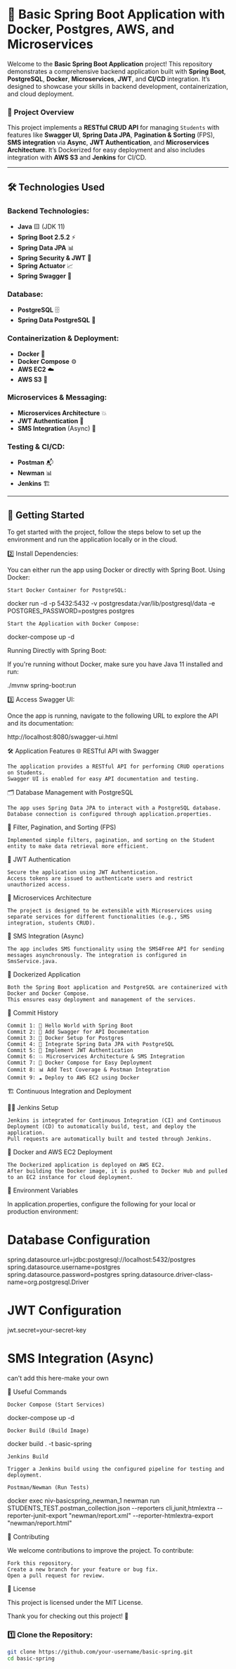 # 🎉 **Basic Spring Boot Application with Docker, Postgres, AWS, and Microservices**

Welcome to the **Basic Spring Boot Application** project! This repository demonstrates a comprehensive backend application built with **Spring Boot**, **PostgreSQL**, **Docker**, **Microservices**, **JWT**, and **CI/CD** integration. It’s designed to showcase your skills in backend development, containerization, and cloud deployment.

### 🚀 **Project Overview**
This project implements a **RESTful CRUD API** for managing `Students` with features like **Swagger UI**, **Spring Data JPA**, **Pagination & Sorting** (FPS), **SMS integration** via **Async**, **JWT Authentication**, and **Microservices Architecture**. It’s Dockerized for easy deployment and also includes integration with **AWS S3** and **Jenkins** for CI/CD.

---

## 🛠️ **Technologies Used**

### **Backend Technologies:**
- **Java** 🟨 (JDK 11)
- **Spring Boot 2.5.2** ⚡️
- **Spring Data JPA** 📊
- **Spring Security & JWT** 🔐
- **Spring Actuator** 📈
- **Spring Swagger** 📝

### **Database:**
- **PostgreSQL** 🗄️
- **Spring Data PostgreSQL** 🌱

### **Containerization & Deployment:**
- **Docker** 🐋
- **Docker Compose** ⚙️
- **AWS EC2** ☁️
- **AWS S3** 🛒

### **Microservices & Messaging:**
- **Microservices Architecture** 💥
- **JWT Authentication** 🔑
- **SMS Integration** (Async) 📱

### **Testing & CI/CD:**
- **Postman** 📬
- **Newman** 📊
- **Jenkins** 🏗️

---

## 🚀 **Getting Started**

To get started with the project, follow the steps below to set up the environment and run the application locally or in the cloud.


2️⃣ Install Dependencies:

You can either run the app using Docker or directly with Spring Boot.
Using Docker:

    Start Docker Container for PostgreSQL:

docker run -d -p 5432:5432 -v postgresdata:/var/lib/postgresql/data -e POSTGRES_PASSWORD=postgres postgres

    Start the Application with Docker Compose:

docker-compose up -d

Running Directly with Spring Boot:

If you're running without Docker, make sure you have Java 11 installed and run:

./mvnw spring-boot:run

3️⃣ Access Swagger UI:

Once the app is running, navigate to the following URL to explore the API and its documentation:

http://localhost:8080/swagger-ui.html

🛠️ Application Features
🌐 RESTful API with Swagger

    The application provides a RESTful API for performing CRUD operations on Students.
    Swagger UI is enabled for easy API documentation and testing.

🗂️ Database Management with PostgreSQL

    The app uses Spring Data JPA to interact with a PostgreSQL database.
    Database connection is configured through application.properties.

📑 Filter, Pagination, and Sorting (FPS)

    Implemented simple filters, pagination, and sorting on the Student entity to make data retrieval more efficient.

🔐 JWT Authentication

    Secure the application using JWT Authentication.
    Access tokens are issued to authenticate users and restrict unauthorized access.

🔄 Microservices Architecture

    The project is designed to be extensible with Microservices using separate services for different functionalities (e.g., SMS integration, students CRUD).

📱 SMS Integration (Async)

    The app includes SMS functionality using the SMS4Free API for sending messages asynchronously. The integration is configured in SmsService.java.

🚚 Dockerized Application

    Both the Spring Boot application and PostgreSQL are containerized with Docker and Docker Compose.
    This ensures easy deployment and management of the services.

📝 Commit History

    Commit 1: 🎉 Hello World with Spring Boot
    Commit 2: 📄 Add Swagger for API Documentation
    Commit 3: 🐳 Docker Setup for Postgres
    Commit 4: 🔄 Integrate Spring Data JPA with PostgreSQL
    Commit 5: 🔐 Implement JWT Authentication
    Commit 6: 💥 Microservices Architecture & SMS Integration
    Commit 7: 🚀 Docker Compose for Easy Deployment
    Commit 8: 📊 Add Test Coverage & Postman Integration
    Commit 9: ☁️ Deploy to AWS EC2 using Docker

🏗️ Continuous Integration and Deployment

🧑‍💻 Jenkins Setup

    Jenkins is integrated for Continuous Integration (CI) and Continuous Deployment (CD) to automatically build, test, and deploy the application.
    Pull requests are automatically built and tested through Jenkins.

🚀 Docker and AWS EC2 Deployment

    The Dockerized application is deployed on AWS EC2.
    After building the Docker image, it is pushed to Docker Hub and pulled to an EC2 instance for cloud deployment.

🔑 Environment Variables

In application.properties, configure the following for your local or production environment:

# Database Configuration
spring.datasource.url=jdbc:postgresql://localhost:5432/postgres
spring.datasource.username=postgres
spring.datasource.password=postgres
spring.datasource.driver-class-name=org.postgresql.Driver

# JWT Configuration
jwt.secret=your-secret-key

# SMS Integration (Async)
can't add this here-make your own

🔧 Useful Commands

    Docker Compose (Start Services)

docker-compose up -d

    Docker Build (Build Image)

docker build . -t basic-spring

    Jenkins Build

    Trigger a Jenkins build using the configured pipeline for testing and deployment.

    Postman/Newman (Run Tests)

docker exec niv-basicspring_newman_1 newman run STUDENTS_TEST.postman_collection.json --reporters cli,junit,htmlextra --reporter-junit-export "newman/report.xml" --reporter-htmlextra-export "newman/report.html"

🌟 Contributing

We welcome contributions to improve the project. To contribute:

    Fork this repository.
    Create a new branch for your feature or bug fix.
    Open a pull request for review.

📄 License

This project is licensed under the MIT License.

Thank you for checking out this project! 🚀

### 1️⃣ **Clone the Repository:**
```bash
git clone https://github.com/your-username/basic-spring.git
cd basic-spring
